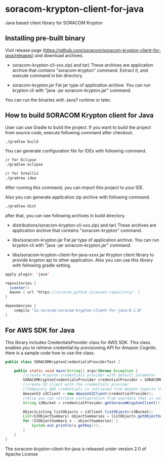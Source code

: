 # soracom-krypton-client-for-java
Java based client library for SORACOM Krypton 

## Installing pre-built binary
Visit release page (https://github.com/soracom/soracom-krypton-client-for-java/releases) and download archives.

- soracom-krypton-cli-xxx.zip( and tar)
These archives are application archive that contains "soracom-krypton" command. Extract it, and execute command in bin directory.

- soracom-krypton.jar
Fat jar type of application archive. You can run krypton cli with "java -jar soracom-krypton.jar" command.

You can run the binaries with Java7 runtime or later.

## How to build SORACOM Krypton client for Java
User can use Gradle to build the project. If you want to build the project from source code, execute following command after checkout.
 
```sh
./gradlew build
```

You can generate configuration file for IDEs with following command.

```sh
// for Eclipse
./gradlew eclipse

// for IntelliJ
./gradrew idea
```

After running this command, you can import this project to your IDE.

Also you can generate application zip archive with following command.

```sh
./gradlew dist
```

after that, you can see following archives in build directory.

- distributions/soracom-krypton-cli-xxx.zip( and tar)
These archives are application archive that contains "soracom-krypton" command.

- libs/soracom-krypton.jar
Fat jar type of application archive. You can run krypton cli with "java -jar soracom-krypton.jar" command.

- libs/soracom-krypton-client-for-java-xxxx.jar
Krypton client library to provide krypton api to other application. Also you can use this library with following gradle setting.

```java
apply plugin: 'java'

repositories {
  jcenter()
  maven { url 'https://soracom.github.io/maven-repository/' }
}

dependencies {
    compile "io.soracom:soracom-krypton-client-for-java:0.1.0"
}
```

## For AWS SDK for Java
This library includes CredentialsProvider class for AWS SDK. This class enables you to retrieve credential by provisioning API for Amazon Cognito.
Here is a sample code how to use the class.

```java
public class SORACOMKryptonCredentialsProviderTest {

	public static void main(String[] args)throws Exception {
		//create Krypton credentials provider with default parameter 
		SORACOMKryptonCredentialsProvider credentialProvider = SORACOMKryptonCredentialsProvider.build();
		//create S3 client with the credentials provider
		//Temporary AWS credentials is retrieved from Amazon Cognito through Krypton API with SIM(ASA) authentication
		AmazonS3 s3Client = new AmazonS3Client(credentialProvider);
		//Also you can retrieve configuration from userdata that is set to SIM group.
		String s3Bucket = credentialProvider.getSoracomKryptonClient().getUserdata();

		ObjectListing listObjects = s3Client.listObjects(s3Bucket);
		List<S3ObjectSummary> objectSummaries = listObjects.getObjectSummaries();
		for (S3ObjectSummary s : objectSummaries) {
			System.out.println(s.getKey());
		}
	}
}
```

The soracom-krypton-client-for-java is released under version 2.0 of Apache License